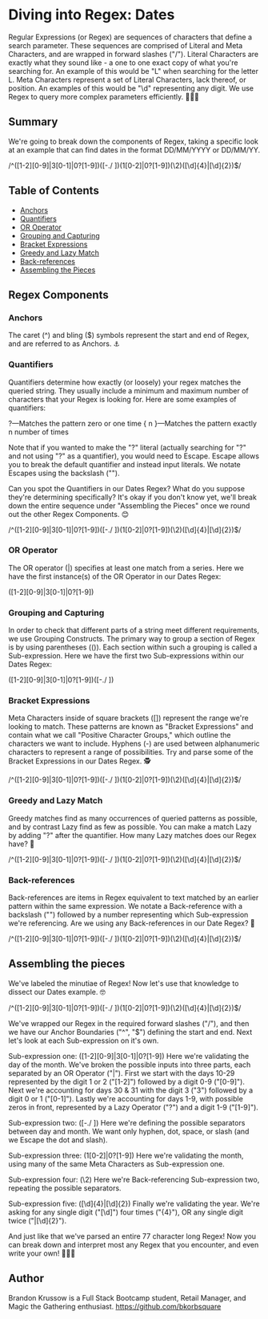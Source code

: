 # Diving into Regex: Dates

Regular Expressions (or Regex) are sequences of characters that define a search parameter. These sequences are comprised of Literal and Meta Characters, and are wrapped in forward slashes ("/"). Literal Characters are exactly what they sound like - a one to one exact copy of what you're searching for. An example of this would be "L" when searching for the letter L. Meta Characters represent a set of Literal Characters, lack thereof, or position. An examples of this would be "\d" representing any digit. We use Regex to query more complex parameters efficiently. :muscle::muscle::muscle:

## Summary

We're going to break down the components of Regex, taking a specific look at an example that can find dates in the format DD/MM/YYYY or DD/MM/YY.

/^([1-2][0-9]|3[0-1]|0?[1-9])([-\.\/ ])(1[0-2]|0?[1-9])(\2)([\d]{4}|[\d]{2})$/

## Table of Contents

- [Anchors](#anchors)
- [Quantifiers](#quantifiers)
- [OR Operator](#or-operator)
- [Grouping and Capturing](#grouping-and-capturing)
- [Bracket Expressions](#bracket-expressions)
- [Greedy and Lazy Match](#greedy-and-lazy-match)
- [Back-references](#back-references)
- [Assembling the Pieces](#assembling-the-pieces)

## Regex Components

### Anchors

The caret (^) and bling ($) symbols represent the start and end of Regex, and are referred to as Anchors. :anchor:

### Quantifiers

Quantifiers determine how exactly (or loosely) your regex matches the queried string. They usually include a minimum and maximum number of characters that your Regex is looking for. Here are some examples of quantifiers:

?—Matches the pattern zero or one time
{ n }—Matches the pattern exactly n number of times

Note that if you wanted to make the "?" literal (actually searching for "?" and not using "?" as a quantifier), you would need to Escape. Escape allows you to break the default quantifier and instead input literals. We notate Escapes using the backslash ("\"). 

Can you spot the Quantifiers in our Dates Regex? What do you suppose they're determining specifically? It's okay if you don't know yet, we'll break down the entire sequence under "Assembling the Pieces" once we round out the other Regex Components. :blush:

/^([1-2][0-9]|3[0-1]|0?[1-9])([-\.\/ ])(1[0-2]|0?[1-9])(\2)([\d]{4}|[\d]{2})$/

### OR Operator

The OR operator (|) specifies at least one match from a series. Here we have the first instance(s) of the OR Operator in our Dates Regex:

([1-2][0-9]|3[0-1]|0?[1-9])

### Grouping and Capturing

In order to check that different parts of a string meet different requirements, we use Grouping Constructs. The primary way to group a section of Regex is by using parentheses (()). Each section within such a grouping is called a Sub-expression. Here we have the first two Sub-expressions within our Dates Regex:

([1-2][0-9]|3[0-1]|0?[1-9])([-\.\/ ]) 

### Bracket Expressions

Meta Characters inside of square brackets ([]) represent the range we're looking to match. These patterns are known as "Bracket Expressions" and contain what we call "Positive Character Groups," which outline the characters we want to include. Hyphens (-) are used between alphanumeric characters to represent a range of possibilities. Try and parse some of the Bracket Expressions in our Dates Regex. :detective:

/^([1-2][0-9]|3[0-1]|0?[1-9])([-\.\/ ])(1[0-2]|0?[1-9])(\2)([\d]{4}|[\d]{2})$/

### Greedy and Lazy Match

Greedy matches find as many occurrences of queried patterns as possible, and by contrast Lazy find as few as possible. You can make a match Lazy by adding "?" after the quantifier. How many Lazy matches does our Regex have? :thinking:

/^([1-2][0-9]|3[0-1]|0?[1-9])([-\.\/ ])(1[0-2]|0?[1-9])(\2)([\d]{4}|[\d]{2})$/

### Back-references

Back-references are items in Regex equivalent to text matched by an earlier pattern within the same expression. We notate a Back-reference with a backslash ("\") followed by a number representing which Sub-expression we're referencing. Are we using any Back-references in our Date Regex? :eyes:

/^([1-2][0-9]|3[0-1]|0?[1-9])([-\.\/ ])(1[0-2]|0?[1-9])(\2)([\d]{4}|[\d]{2})$/ 

## Assembling the pieces

We've labeled the minutiae of Regex! Now let's use that knowledge to dissect our Dates example. :nerd_face:

/^([1-2][0-9]|3[0-1]|0?[1-9])([-\.\/ ])(1[0-2]|0?[1-9])(\2)([\d]{4}|[\d]{2})$/

We've wrapped our Regex in the required forward slashes ("/"), and then we have our Anchor Boundaries ("^", "$") defining the start and end. Next let's look at each Sub-expression on it's own. 

Sub-expression one: ([1-2][0-9]|3[0-1]|0?[1-9])
    Here we're validating the day of the month. We've broken the possible inputs into three parts, each separated by an OR Operator ("|"). First we start with the days 10-29 represented by the digit 1 or 2 ("[1-2]") followed by a digit 0-9 ("[0-9]"). Next we're accounting for days 30 & 31 with the digit 3 ("3") followed by a digit 0 or 1 ("[0-1]"). Lastly we're accounting for days 1-9, with possible zeros in front, represented by a Lazy Operator ("?") and a digit 1-9 ("[1-9]").

Sub-expression two: ([-\.\/ ])
    Here we're defining the possible separators between day and month. We want only hyphen, dot, space, or slash (and we Escape the dot and slash). 

Sub-expression three: (1[0-2]|0?[1-9])
    Here we're validating the month, using many of the same Meta Characters as Sub-expression one. 

Sub-expression four: (\2)
    Here we're Back-referencing Sub-expression two, repeating the possible separators. 
    
Sub-expression five: ([\d]{4}|[\d]{2})
    Finally we're validating the year. We're asking for any single digit ("[\d]") four times ("{4}"), OR any single digit twice ("|[\d]{2}"). 

And just like that we've parsed an entire 77 character long Regex! Now you can break down and interpret most any Regex that you encounter, and even write your own! :100::100::100:

## Author

Brandon Krussow is a Full Stack Bootcamp student, Retail Manager, and Magic the Gathering enthusiast. https://github.com/bkorbsquare